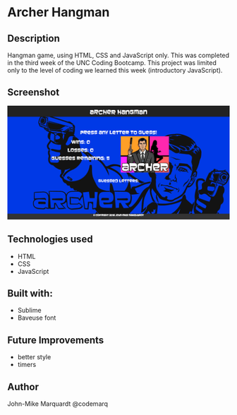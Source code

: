 # Archer Hangman
## Description
Hangman game, using HTML, CSS and JavaScript only. This was completed in the third week of the UNC Coding Bootcamp. This project was limited only to the level of coding we learned this week (introductory JavaScript).

## Screenshot
![ScreenShot](assets/images/screenshot.png)

## Technologies used
* HTML
* CSS
* JavaScript

## Built with:
* Sublime
* Baveuse font

## Future Improvements
* better style
* timers


## Author
John-Mike Marquardt @codemarq